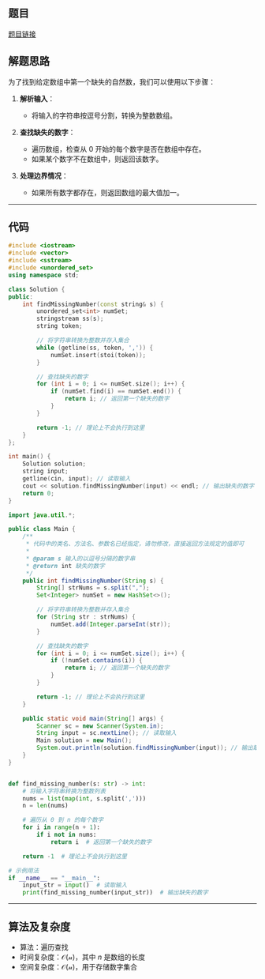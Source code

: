 ## 题目
[题目链接](https://www.nowcoder.com/practice/7cf889cb5db44e46a2fcc21c415c0150?tpId=182&tqId=354445&sourceUrl=/exam/oj&channenl=wgithub&fromPut=wgithub)

## 解题思路

为了找到给定数组中第一个缺失的自然数，我们可以使用以下步骤：

1. **解析输入**：
   - 将输入的字符串按逗号分割，转换为整数数组。

2. **查找缺失的数字**：
   - 遍历数组，检查从 0 开始的每个数字是否在数组中存在。
   - 如果某个数字不在数组中，则返回该数字。

3. **处理边界情况**：
   - 如果所有数字都存在，则返回数组的最大值加一。

---

## 代码

```cpp []
#include <iostream>
#include <vector>
#include <sstream>
#include <unordered_set>
using namespace std;

class Solution {
public:
    int findMissingNumber(const string& s) {
        unordered_set<int> numSet;
        stringstream ss(s);
        string token;

        // 将字符串转换为整数并存入集合
        while (getline(ss, token, ',')) {
            numSet.insert(stoi(token));
        }

        // 查找缺失的数字
        for (int i = 0; i <= numSet.size(); i++) {
            if (numSet.find(i) == numSet.end()) {
                return i; // 返回第一个缺失的数字
            }
        }

        return -1; // 理论上不会执行到这里
    }
};

int main() {
    Solution solution;
    string input;
    getline(cin, input); // 读取输入
    cout << solution.findMissingNumber(input) << endl; // 输出缺失的数字
    return 0;
}
```
```java []
import java.util.*;

public class Main {
    /**
     * 代码中的类名、方法名、参数名已经指定，请勿修改，直接返回方法规定的值即可
     *
     * @param s 输入的以逗号分隔的数字串
     * @return int 缺失的数字
     */
    public int findMissingNumber(String s) {
        String[] strNums = s.split(",");
        Set<Integer> numSet = new HashSet<>();

        // 将字符串转换为整数并存入集合
        for (String str : strNums) {
            numSet.add(Integer.parseInt(str));
        }

        // 查找缺失的数字
        for (int i = 0; i <= numSet.size(); i++) {
            if (!numSet.contains(i)) {
                return i; // 返回第一个缺失的数字
            }
        }

        return -1; // 理论上不会执行到这里
    }

    public static void main(String[] args) {
        Scanner sc = new Scanner(System.in);
        String input = sc.nextLine(); // 读取输入
        Main solution = new Main();
        System.out.println(solution.findMissingNumber(input)); // 输出缺失的数字
    }
}
```


```python []

def find_missing_number(s: str) -> int:
    # 将输入字符串转换为整数列表
    nums = list(map(int, s.split(',')))
    n = len(nums)

    # 遍历从 0 到 n 的每个数字
    for i in range(n + 1):
        if i not in nums:
            return i  # 返回第一个缺失的数字

    return -1  # 理论上不会执行到这里

# 示例用法
if __name__ == "__main__":
    input_str = input()  # 读取输入
    print(find_missing_number(input_str))  # 输出缺失的数字
```

---

## 算法及复杂度
- 算法：遍历查找
- 时间复杂度：$\mathcal{O(n)}$，其中 $n$ 是数组的长度
- 空间复杂度：$\mathcal{O(n)}$，用于存储数字集合
